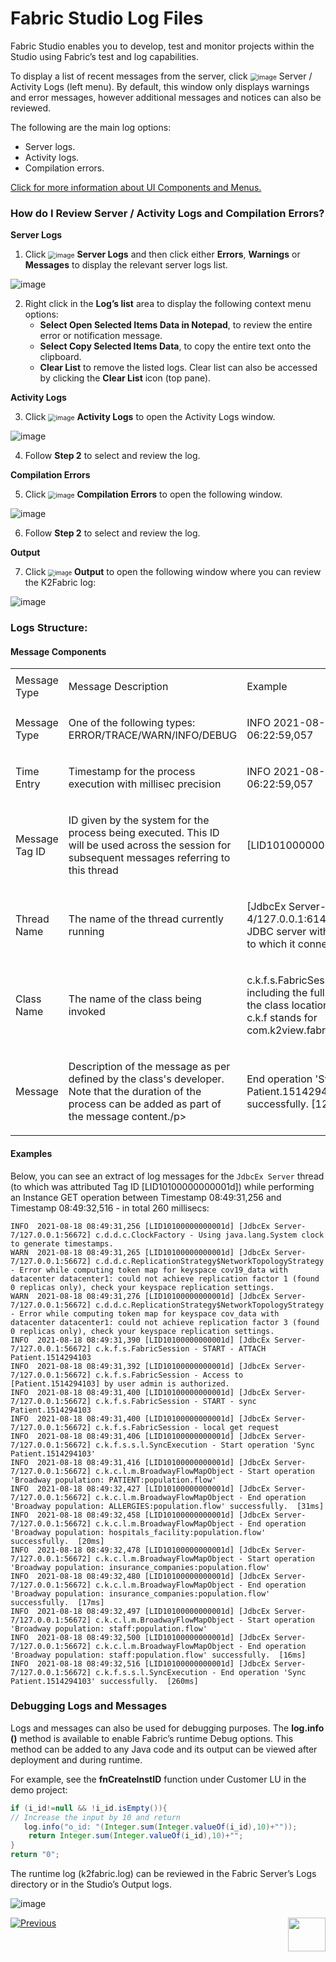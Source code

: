 # Fabric Studio Log Files

Fabric Studio enables you to develop, test and monitor projects within the Studio using Fabric’s test and log capabilities. 

To display a list of recent messages from the server, click
<img src="images/13_02_01%20Server%20icon.png" alt="image" style="zoom:75%;" /> Server / Activity Logs (left menu). By default, this window only displays warnings and error messages, however additional messages and notices can also be reviewed.

The following are the main log options:
* Server logs.
* Activity logs.
* Compilation errors.

[Click for more information about UI Components and Menus.](/articles/04_fabric_studio/01_UI_components_and_menus.md)

### How do I Review Server / Activity Logs and Compilation Errors?
**Server Logs**
1. Click <img src="images/13_02_02%20Server%20Logs%20icon.png" alt="image" style="zoom:75%;" />  **Server Logs** and then click either **Errors**, **Warnings** or **Messages** to display the relevant server logs list.

![image](images/13_02_03%20server%20logs%20list.jpg)

2. Right click in the **Log’s list** area to display the following context menu options:
    * **Select Open Selected Items Data in Notepad**, to review the entire error or notification message.
    * **Select Copy Selected Items Data**, to copy the entire text onto the clipboard.
    * **Clear List** to remove the listed logs. Clear list can also be accessed by clicking the **Clear List** icon (top pane).

**Activity Logs**  

3. Click <img src="images/13_02_04%20Activity%20Logs%20ICON.png" alt="image" style="zoom:75%;" /> **Activity Logs** to open the Activity Logs window.

![image](images/13_02_05%20Activity%20Logs%20window.jpg) 

4. Follow **Step 2** to select and review the log. 

**Compilation Errors**

5. Click <img src="images/13_02_06%20Compilation%20Errors%20ICON.png" alt="image" style="zoom:75%;" />  **Compilation Errors** to open the following window. 

![image](images/13_02_07%20window.jpg)

6. Follow **Step 2** to select and review the log. 

**Output**

7. Click <img src="images/13_02_08%20Output%20ICON.jpg" alt="image" style="zoom:67%;" /> **Output** to open the following window where you can review the K2Fabric log:

![image](images/13_02_09%20K2Fabric%20log.jpg)

### Logs Structure:

#### Message Components

<table>
<tbody>

<tr>
<td width="200">Message Type</td>
<td width="400">
<p>Message Description</p>
</td>
<td width="400">
<p>Example</p>
</td>
</tr>
	

<tr>
<td width="200">Message Type</td>
<td width="400">
<p>One of the following types: ERROR/TRACE/WARN/INFO/DEBUG</p>
</td>
<td width="400">
<p>INFO 2021-08-18 06:22:59,057</p> 
</td>
</tr>

	
<tr>
<td width="200">Time Entry</td>
<td width="400">
<p>Timestamp for the process execution with millisec precision</p>
</td>
<td width="400">
<p>INFO 2021-08-18 06:22:59,057</p> 
</td>
</tr>	

<tr>
<td width="200">Message Tag ID</td>
<td width="400">
<p>ID given by the system for the process being executed. This ID will be used across the session for subsequent messages referring to this thread</p>
</td>
<td width="400">
<p>[LID10100000000001b]</p> 
</td>
</tr>
	
<tr>
<td width="200">Thread Name</td>
<td width="400">
<p>The name of the thread currently running</p>
</td>
<td width="400">
<p>[JdbcEx Server-4/127.0.0.1:61448] - JDBC server with IP/Port to which it connects</p> 
</td>
</tr>	

<tr>
<td width="200">Class Name</td>
<td width="400">
<p>The name of the class being invoked</p>
</td>
<td width="400">
<p>c.k.f.s.FabricSession - including the full path for the class location - i.e. c.k.f stands for com.k2view.fabric.</p> 
</td>
</tr>		

<tr>
<td width="200">Message</td>
<td width="400">
<p>Description of the message as per defined by the class's developer. Note that the duration of the process can be added as part of the message content./p>
</td>
<td width="400">
<p>End operation 'Sync Patient.1514294103' successfully.  [1292ms]</p> 
</td>
</tr>	
	
</tbody>
</table>



#### Examples

Below, you can see an extract of log messages for the ```JdbcEx Server``` thread (to which was attributed Tag ID [LID10100000000001d]) while performing an Instance GET operation between Timestamp 08:49:31,256 and Timestamp 08:49:32,516 - in total 260 millisecs:

```
INFO  2021-08-18 08:49:31,256 [LID10100000000001d] [JdbcEx Server-7/127.0.0.1:56672] c.d.d.c.ClockFactory - Using java.lang.System clock to generate timestamps.
WARN  2021-08-18 08:49:31,265 [LID10100000000001d] [JdbcEx Server-7/127.0.0.1:56672] c.d.d.c.ReplicationStrategy$NetworkTopologyStrategy - Error while computing token map for keyspace cov19_data with datacenter datacenter1: could not achieve replication factor 1 (found 0 replicas only), check your keyspace replication settings.
WARN  2021-08-18 08:49:31,276 [LID10100000000001d] [JdbcEx Server-7/127.0.0.1:56672] c.d.d.c.ReplicationStrategy$NetworkTopologyStrategy - Error while computing token map for keyspace cov_data with datacenter datacenter1: could not achieve replication factor 3 (found 0 replicas only), check your keyspace replication settings.
INFO  2021-08-18 08:49:31,390 [LID10100000000001d] [JdbcEx Server-7/127.0.0.1:56672] c.k.f.s.FabricSession - START - ATTACH Patient.1514294103
INFO  2021-08-18 08:49:31,392 [LID10100000000001d] [JdbcEx Server-7/127.0.0.1:56672] c.k.f.s.FabricSession - Access to [Patient.1514294103] by user admin is authorized.
INFO  2021-08-18 08:49:31,400 [LID10100000000001d] [JdbcEx Server-7/127.0.0.1:56672] c.k.f.s.FabricSession - START - sync Patient.1514294103
INFO  2021-08-18 08:49:31,400 [LID10100000000001d] [JdbcEx Server-7/127.0.0.1:56672] c.k.f.s.FabricSession - local get request
INFO  2021-08-18 08:49:31,406 [LID10100000000001d] [JdbcEx Server-7/127.0.0.1:56672] c.k.f.s.s.l.SyncExecution - Start operation 'Sync Patient.1514294103'
INFO  2021-08-18 08:49:31,416 [LID10100000000001d] [JdbcEx Server-7/127.0.0.1:56672] c.k.c.l.m.BroadwayFlowMapObject - Start operation 'Broadway population: PATIENT:population.flow'
INFO  2021-08-18 08:49:32,427 [LID10100000000001d] [JdbcEx Server-7/127.0.0.1:56672] c.k.c.l.m.BroadwayFlowMapObject - End operation 'Broadway population: ALLERGIES:population.flow' successfully.  [31ms]
INFO  2021-08-18 08:49:32,458 [LID10100000000001d] [JdbcEx Server-7/127.0.0.1:56672] c.k.c.l.m.BroadwayFlowMapObject - End operation 'Broadway population: hospitals_facility:population.flow' successfully.  [20ms]
INFO  2021-08-18 08:49:32,478 [LID10100000000001d] [JdbcEx Server-7/127.0.0.1:56672] c.k.c.l.m.BroadwayFlowMapObject - Start operation 'Broadway population: insurance_companies:population.flow'
INFO  2021-08-18 08:49:32,480 [LID10100000000001d] [JdbcEx Server-7/127.0.0.1:56672] c.k.c.l.m.BroadwayFlowMapObject - End operation 'Broadway population: insurance_companies:population.flow' successfully.  [17ms]
INFO  2021-08-18 08:49:32,497 [LID10100000000001d] [JdbcEx Server-7/127.0.0.1:56672] c.k.c.l.m.BroadwayFlowMapObject - Start operation 'Broadway population: staff:population.flow'
INFO  2021-08-18 08:49:32,500 [LID10100000000001d] [JdbcEx Server-7/127.0.0.1:56672] c.k.c.l.m.BroadwayFlowMapObject - End operation 'Broadway population: staff:population.flow' successfully.  [16ms]
INFO  2021-08-18 08:49:32,516 [LID10100000000001d] [JdbcEx Server-7/127.0.0.1:56672] c.k.f.s.s.l.SyncExecution - End operation 'Sync Patient.1514294103' successfully.  [260ms]
```


### Debugging Logs and Messages

Logs and messages can also be used for debugging purposes. The **log.info ()** method is available to enable Fabric’s runtime Debug options. This method can be added to any Java code and its output can be viewed after deployment and during runtime. 

For example, see the **fnCreateInstID** function under Customer LU in the demo project:

~~~java
if (i_id!=null && !i_id.isEmpty()){
// Increase the input by 10 and return
   log.info("o_id: "(Integer.sum(Integer.valueOf(i_id),10)+""));
	return Integer.sum(Integer.valueOf(i_id),10)+"";
}
return "0";
~~~



The runtime log (k2fabric.log) can be reviewed in the Fabric Server’s Logs directory or in the Studio’s Output logs.

![image](images/13_02_10%20Debug.jpg)



[![Previous](/articles/images/Previous.png)](01_data_viewer.md)[<img align="right" width="60" height="54" src="/articles/images/Next.png">](03_debug_table_population.md)

